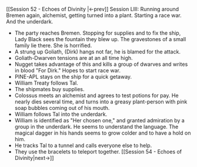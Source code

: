 [[Session 52 - Echoes of Divinity |<-prev]]
Session LIII: Running around Bremen again, alchemist, getting turned into a plant. Starting a race war. And the underdark.
- The party reaches Bremen. Stopping for supplies and to fix the ship, Lady Black sees the fountain they blew up. The gravestones of a small family lie there. She is horrified. 
- A strung up Goliath, (Dirk) hangs not far, he is blamed for the attack.
- Goliath-Dwarven tensions are at an all time high.
- Nugget takes advantage of this and kills a group of dwarves and writes in blood "For Dirk." Hopes to start race war.
- PINE-APL stays on the ship for a quick getaway.
- William Treaty follows Tal.
- The shipmates buy supplies.
- Colossus meets an alchemist and agrees to test potions for pay. He nearly dies several time, and turns into a greasy plant-person with pink soap bubbles coming out of his mouth.
- William follows Tal into the underdark.
- William is identified as "Her chosen one," and granted admiration by a group in the underdark. He seems to understand the language. The magical dagger in his hands seems to grow colder and to have a hold on him.
- He tracks Tal to a tunnel and calls everyone else to help.
- They use the bracelets to teleport together. 
[[Session 54 - Echoes of Divinity|next->]]